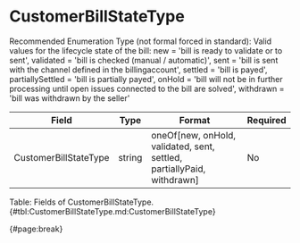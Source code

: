 <!--
    ATTENTION: This file was generated via gradle!
               Do NOT manually edit this file! Any such changes will be overwritten!
-->

# CustomerBillStateType

Recommended Enumeration Type (not formal forced in standard): Valid values for the lifecycle state of the bill: new = 'bill is ready to validate or to sent', validated = 'bill is checked (manual / automatic)', sent = 'bill is sent with the channel defined in the billingaccount', settled = 'bill is payed', partiallySettled = 'bill is partially payed', onHold = 'bill will not be in further processing until open issues connected to the bill are solved', withdrawn = 'bill was withdrawn by the seller'

| Field | Type | Format | Required |
| ------- | ------- | ------- | --- |
| CustomerBillStateType | string | oneOf[new, onHold, validated, sent, settled, partiallyPaid, withdrawn] | No |

Table: Fields of CustomerBillStateType. {#tbl:CustomerBillStateType.md:CustomerBillStateType}

{#page:break}
